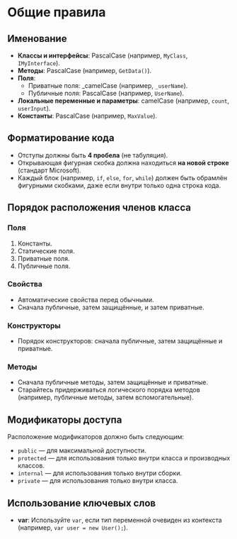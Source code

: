 # Общие правила

## Именование

- **Классы и интерфейсы**: PascalCase (например, `MyClass`, `IMyInterface`).
- **Методы**: PascalCase (например, `GetData()`).
- **Поля**:
  - Приватные поля: _camelCase (например, `_userName`).
  - Публичные поля: PascalCase (например, `UserName`).
- **Локальные переменные и параметры**: camelCase (например, `count`, `userInput`).
- **Константы**: PascalCase (например, `MaxValue`).

## Форматирование кода

- Отступы должны быть **4 пробела** (не табуляция).
- Открывающая фигурная скобка должна находиться **на новой строке** (стандарт Microsoft).
- Каждый блок (например, `if`, `else`, `for`, `while`) должен быть обрамлён фигурными скобками, даже если внутри только одна строка кода.

## Порядок расположения членов класса

### Поля
1. Константы.
2. Статические поля.
3. Приватные поля.
4. Публичные поля.

### Свойства
- Автоматические свойства перед обычными.
- Сначала публичные, затем защищённые, и затем приватные.

### Конструкторы
- Порядок конструкторов: сначала публичные, затем защищённые и приватные.

### Методы
- Сначала публичные методы, затем защищённые и приватные.
- Старайтесь придерживаться логического порядка методов (например, публичные методы, затем вспомогательные).

## Модификаторы доступа

Расположение модификаторов должно быть следующим:
- `public` — для максимальной доступности.
- `protected` — для использования только внутри класса и производных классов.
- `internal` — для использования только внутри сборки.
- `private` — для использования только внутри класса.

## Использование ключевых слов

- **var**: Используйте `var`, если тип переменной очевиден из контекста (например, `var user = new User();`).
